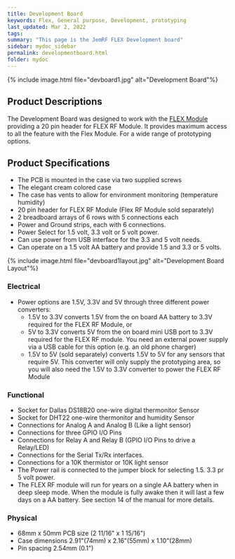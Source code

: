 ```yaml
---
title: Development Board
keywords: Flex, General purpose, Development, prototyping
last_updated: Mar 2, 2022
tags:
summary: "This page is the JemRF FLEX Development board"
sidebar: mydoc_sidebar
permalink: developmentboard.html
folder: mydoc
---
```

{% include image.html file="devboard1.jpg" alt="Development Board"%}

## Product Descriptions
The Development Board was designed to work with the [FLEX Module](flex.html) providing a 20 pin header for FLEX RF Module.
It provides maximum access to all the feature with the Flex Module.
For a wide range of prototyping options.

## Product Specifications
* The PCB is mounted in the case via two supplied screws
* The elegant cream colored case
* The case has vents to allow for environment monitoring (temperature humidity)
* 20 pin header for FLEX RF Module (Flex RF Module sold separately)
* 2 breadboard arrays of 6 rows with 5 connections each
* Power and Ground strips, each with 6 connections.
* Power Select for 1.5 volt, 3.3 volt or 5 volt power.
* Can use power from USB interface for the 3.3 and 5 volt needs.
* Can operate on a 1.5 volt AA battery and provide 1.5 and 3.3 or 5 volts.

{% include image.html file="devboard1layout.jpg" alt="Development Board Layout"%}

### Electrical
* Power options are 1.5V, 3.3V and 5V through three different power converters:
  - 1.5V to 3.3V converts 1.5V from the on board AA battery to 3.3V required for the FLEX RF Module, or
  - 5V to 3.3V converts 5V from the on board mini USB port to 3.3V required for the FLEX RF module. You need an external power supply via a USB cable for this option (e.g. an old phone charger)
  - 1.5V to 5V (sold separately) converts 1.5V to 5V for any sensors that require 5V. This converter will only supply the prototyping area, so you will also need the 1.5V to 3.3V converter to power the FLEX RF Module

### Functional
* Socket for Dallas DS18B20 one-wire digital thermonitor Sensor
* Socket for DHT22 one-wire thermonitor and humidity Sensor
* Connections for Analog A and Analog B (Like a light sensor)
* Connections for three GPIO I/O Pins
* Connections for Relay A and Relay B (GPIO I/O Pins to drive a Relay/LED)
* Connections for the Serial Tx/Rx interfaces.
* Connections for a 10K thermistor or 10K light sensor
* The Power rail is connected to the jumper block for selecting 1.5. 3.3 pr 5 volt power.
* The FLEX RF module will run for years on a single AA battery when in deep sleep mode. When the module is fully awake then it will last a few days on a AA battery. See section 14 of the manual for more details.

### Physical
* 68mm x 50mm PCB size (2 11/16" x 1 15/16")
* Case dimensions 2.91"(74mm) x 2.16"(55mm) x 1.10"(28mm)
* Pin spacing 2.54mm (0.1")

